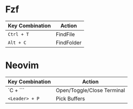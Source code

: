 # Fzf

| Key Combination | Action                |
|-----------------|-----------------------|
| `Ctrl + T`      |  FindFile             |
| `Alt + C`      |  FindFolder             |


# Neovim

| Key Combination | Action                |
|-----------------|-----------------------|
| `C + \```      |  Open/Toggle/Close Terminal             |
| `<Leader> + P`      |  Pick Buffers             |

